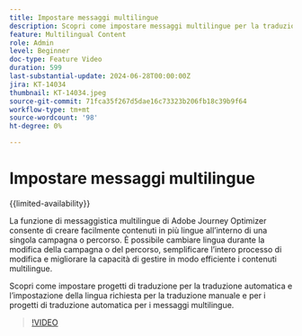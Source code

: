 ```yaml
---
title: Impostare messaggi multilingue
description: Scopri come impostare messaggi multilingue per la traduzione manuale e automatica in Adobe Journey Optimizer.  
feature: Multilingual Content
role: Admin
level: Beginner
doc-type: Feature Video
duration: 599
last-substantial-update: 2024-06-28T00:00:00Z
jira: KT-14034
thumbnail: KT-14034.jpeg
source-git-commit: 71fca35f267d5dae16c73323b206fb18c39b9f64
workflow-type: tm+mt
source-wordcount: '98'
ht-degree: 0%

---
```



# Impostare messaggi multilingue

{{limited-availability}}

La funzione di messaggistica multilingue di Adobe Journey Optimizer consente di creare facilmente contenuti in più lingue all’interno di una singola campagna o percorso. È possibile cambiare lingua durante la modifica della campagna o del percorso, semplificare l’intero processo di modifica e migliorare la capacità di gestire in modo efficiente i contenuti multilingue.

Scopri come impostare progetti di traduzione per la traduzione automatica e l’impostazione della lingua richiesta per la traduzione manuale e per i progetti di traduzione automatica per i messaggi multilingue.
 
>[!VIDEO](https://video.tv.adobe.com/v/3430661/?learn=on)

